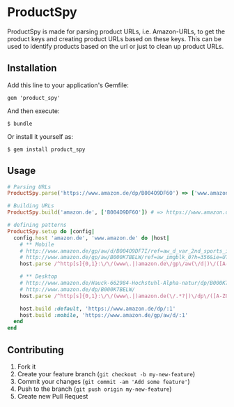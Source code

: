 # ProductSpy

ProductSpy is made for parsing product URLs, i.e. Amazon-URLs, to get
the product keys and creating product URLs based on these keys. This can
be used to identify products based on the url or just to clean up
product URLs.

## Installation

Add this line to your application's Gemfile:

    gem 'product_spy'

And then execute:

    $ bundle

Or install it yourself as:

    $ gem install product_spy

## Usage

```ruby
# Parsing URLs
ProductSpy.parse('https://www.amazon.de/dp/B004O9DF6O') => ['www.amazon.de', ['B004O9DF6O']]

# Building URLs
ProductSpy.build('amazon.de', ['B004O9DF6O']) # => https://www.amazon.de/dp/B004O9DF6O

# defining patterns
ProductSpy.setup do |config|
  config.host 'amazon.de', 'www.amazon.de' do |host|
    # ** Mobile
    # http://www.amazon.de/gp/aw/d/B004O9DF7I/ref=aw_d_var_2nd_sports_img?vs=1
    # http://www.amazon.de/gp/aw/B000K7BELW/ref=aw_imgblk_0?h=356&ie=UTF8&selIdx=0&tag=viddleit-21&w=320
    host.parse /^http[s]{0,1}:\/\/(www\.|)amazon.de\/gp\/aw(\/d|)\/([A-Z0-9]{10})(\/.*|)$/, [3]

    # ** Desktop
    # http://www.amazon.de/Hauck-662984-Hochstuhl-Alpha-natur/dp/B000K7BELW/ref=sr_1_2?s=baby&ie=UTF8&qid=1360979509&sr=1-2
    # http://www.amazon.de/dp/B000K7BELW/
    host.parse /^http[s]{0,1}:\/\/(www\.|)amazon.de(\/.*?|)\/dp\/([A-Z0-9]{10})(\/.*|)$/, [3]

    host.build :default, 'https://www.amazon.de/dp/:1'
    host.build :mobile, 'https://www.amazon.de/gp/aw/d/:1'
  end
end
```

## Contributing

1. Fork it
2. Create your feature branch (`git checkout -b my-new-feature`)
3. Commit your changes (`git commit -am 'Add some feature'`)
4. Push to the branch (`git push origin my-new-feature`)
5. Create new Pull Request
